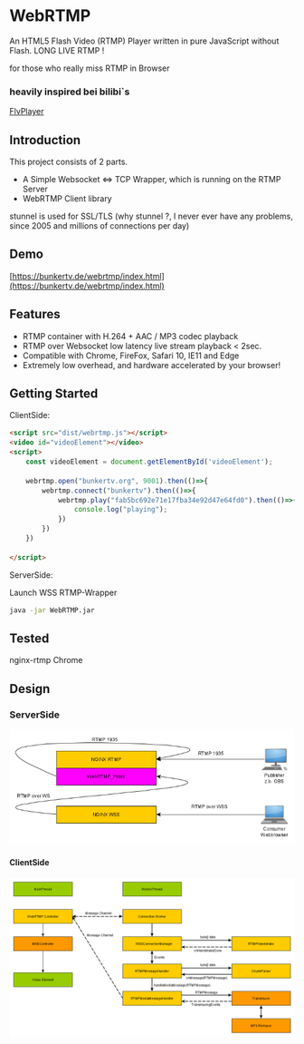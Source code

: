 WebRTMP
======
An HTML5 Flash Video (RTMP) Player written in pure JavaScript without Flash. LONG LIVE RTMP !

for those who really miss RTMP in Browser

### heavily inspired bei bilibi`s
[FlvPlayer](https://github.com/bilibili/flv.js)


## Introduction
This project consists of 2 parts. 
- A Simple Websocket <=> TCP Wrapper, which is running on the RTMP Server
- WebRTMP Client library 

stunnel is used for SSL/TLS 
(why stunnel ?, I never ever have any problems, since 2005 and millions of connections per day)


## Demo
[https://bunkertv.de/webrtmp/index.html](https://bunkertv.de/webrtmp/index.html)

## Features
- RTMP container with H.264 + AAC / MP3 codec playback
- RTMP over Websocket low latency live stream playback < 2sec.
- Compatible with Chrome, FireFox, Safari 10, IE11 and Edge
- Extremely low overhead, and hardware accelerated by your browser!


## Getting Started
ClientSide:
```html
<script src="dist/webrtmp.js"></script>
<video id="videoElement"></video>
<script>
    const videoElement = document.getElementById('videoElement');

    webrtmp.open("bunkertv.org", 9001).then(()=>{                       // Host, Port of WebRTMP Proxy
        webrtmp.connect("bunkertv").then(()=>{                          // Application name  
            webrtmp.play("fab5bc692e71e17fba34e92d47e64fd0").then(()=>{ // Stream name
                console.log("playing");
            })
        })
    })

</script>
```

ServerSide:

Launch WSS RTMP-Wrapper

```bash
java -jar WebRTMP.jar
```

## Tested
nginx-rtmp
Chrome

## Design
### ServerSide
![arch](docs/webrtmp_diagram.png)

#### ClientSide
![arch](docs/webrtmp_arch.png)
